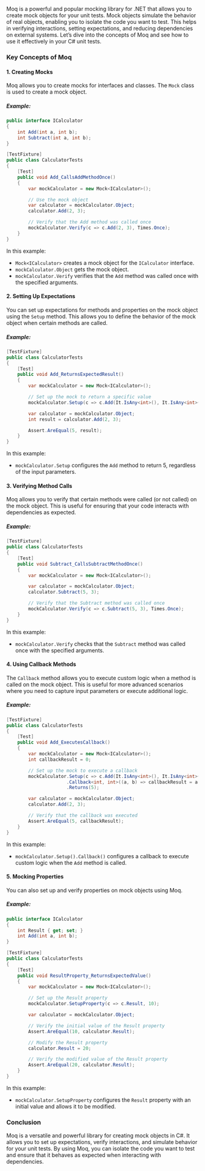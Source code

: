 ﻿Moq is a powerful and popular mocking library for .NET that allows you to create mock objects for your unit tests. Mock objects simulate the behavior of real objects, enabling you to isolate the code you want to test. This helps in verifying interactions, setting expectations, and reducing dependencies on external systems. Let’s dive into the concepts of Moq and see how to use it effectively in your C# unit tests.

### Key Concepts of Moq

#### 1. Creating Mocks
Moq allows you to create mocks for interfaces and classes. The `Mock` class is used to create a mock object.

##### Example:
```csharp
public interface ICalculator
{
    int Add(int a, int b);
    int Subtract(int a, int b);
}

[TestFixture]
public class CalculatorTests
{
    [Test]
    public void Add_CallsAddMethodOnce()
    {
        var mockCalculator = new Mock<ICalculator>();

        // Use the mock object
        var calculator = mockCalculator.Object;
        calculator.Add(2, 3);

        // Verify that the Add method was called once
        mockCalculator.Verify(c => c.Add(2, 3), Times.Once);
    }
}
```
In this example:
- `Mock<ICalculator>` creates a mock object for the `ICalculator` interface.
- `mockCalculator.Object` gets the mock object.
- `mockCalculator.Verify` verifies that the `Add` method was called once with the specified arguments.

#### 2. Setting Up Expectations
You can set up expectations for methods and properties on the mock object using the `Setup` method. This allows you to define the behavior of the mock object when certain methods are called.

##### Example:
```csharp
[TestFixture]
public class CalculatorTests
{
    [Test]
    public void Add_ReturnsExpectedResult()
    {
        var mockCalculator = new Mock<ICalculator>();

        // Set up the mock to return a specific value
        mockCalculator.Setup(c => c.Add(It.IsAny<int>(), It.IsAny<int>())).Returns(5);

        var calculator = mockCalculator.Object;
        int result = calculator.Add(2, 3);

        Assert.AreEqual(5, result);
    }
}
```
In this example:
- `mockCalculator.Setup` configures the `Add` method to return 5, regardless of the input parameters.

#### 3. Verifying Method Calls
Moq allows you to verify that certain methods were called (or not called) on the mock object. This is useful for ensuring that your code interacts with dependencies as expected.

##### Example:
```csharp
[TestFixture]
public class CalculatorTests
{
    [Test]
    public void Subtract_CallsSubtractMethodOnce()
    {
        var mockCalculator = new Mock<ICalculator>();

        var calculator = mockCalculator.Object;
        calculator.Subtract(5, 3);

        // Verify that the Subtract method was called once
        mockCalculator.Verify(c => c.Subtract(5, 3), Times.Once);
    }
}
```
In this example:
- `mockCalculator.Verify` checks that the `Subtract` method was called once with the specified arguments.

#### 4. Using Callback Methods
The `Callback` method allows you to execute custom logic when a method is called on the mock object. This is useful for more advanced scenarios where you need to capture input parameters or execute additional logic.

##### Example:
```csharp
[TestFixture]
public class CalculatorTests
{
    [Test]
    public void Add_ExecutesCallback()
    {
        var mockCalculator = new Mock<ICalculator>();
        int callbackResult = 0;

        // Set up the mock to execute a callback
        mockCalculator.Setup(c => c.Add(It.IsAny<int>(), It.IsAny<int>()))
                      .Callback<int, int>((a, b) => callbackResult = a + b)
                      .Returns(5);

        var calculator = mockCalculator.Object;
        calculator.Add(2, 3);

        // Verify that the callback was executed
        Assert.AreEqual(5, callbackResult);
    }
}
```
In this example:
- `mockCalculator.Setup().Callback()` configures a callback to execute custom logic when the `Add` method is called.

#### 5. Mocking Properties
You can also set up and verify properties on mock objects using Moq.

##### Example:
```csharp
public interface ICalculator
{
    int Result { get; set; }
    int Add(int a, int b);
}

[TestFixture]
public class CalculatorTests
{
    [Test]
    public void ResultProperty_ReturnsExpectedValue()
    {
        var mockCalculator = new Mock<ICalculator>();

        // Set up the Result property
        mockCalculator.SetupProperty(c => c.Result, 10);

        var calculator = mockCalculator.Object;

        // Verify the initial value of the Result property
        Assert.AreEqual(10, calculator.Result);

        // Modify the Result property
        calculator.Result = 20;

        // Verify the modified value of the Result property
        Assert.AreEqual(20, calculator.Result);
    }
}
```
In this example:
- `mockCalculator.SetupProperty` configures the `Result` property with an initial value and allows it to be modified.

### Conclusion

Moq is a versatile and powerful library for creating mock objects in C#. It allows you to set up expectations, verify interactions, and simulate behavior for your unit tests. By using Moq, you can isolate the code you want to test and ensure that it behaves as expected when interacting with dependencies.

